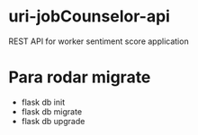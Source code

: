# uri-jobCounselor-api
REST API for worker sentiment score application

# Para rodar migrate
- flask db init
- flask db migrate
- flask db upgrade
